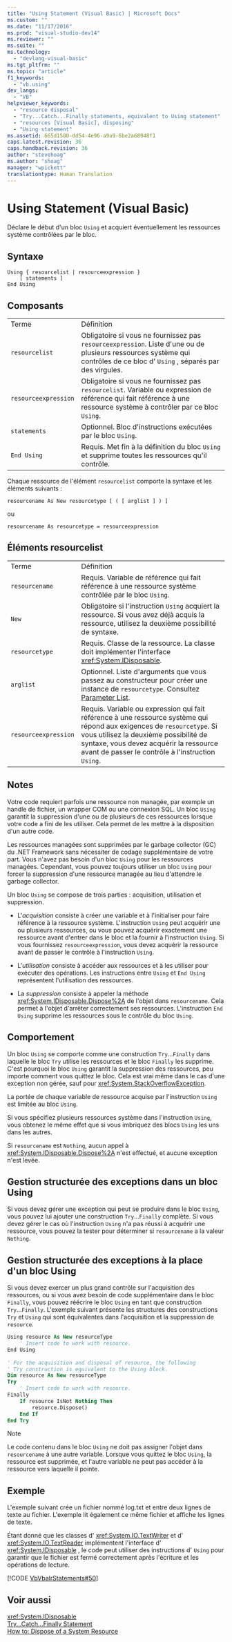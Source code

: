 ```yaml
---
title: "Using Statement (Visual Basic) | Microsoft Docs"
ms.custom: ""
ms.date: "11/17/2016"
ms.prod: "visual-studio-dev14"
ms.reviewer: ""
ms.suite: ""
ms.technology: 
  - "devlang-visual-basic"
ms.tgt_pltfrm: ""
ms.topic: "article"
f1_keywords: 
  - "vb.using"
dev_langs: 
  - "VB"
helpviewer_keywords: 
  - "resource disposal"
  - "Try...Catch...Finally statements, equivalent to Using statement"
  - "resources [Visual Basic], disposing"
  - "Using statement"
ms.assetid: 665d1580-dd54-4e96-a9a9-6be2a68948f1
caps.latest.revision: 36
caps.handback.revision: 36
author: "stevehoag"
ms.author: "shoag"
manager: "wpickett"
translationtype: Human Translation
---
```

# Using Statement (Visual Basic)
Déclare le début d'un bloc `Using` et acquiert éventuellement les ressources système contrôlées par le bloc.  
  
## Syntaxe  
  
```  
Using { resourcelist | resourceexpression }  
    [ statements ]  
End Using  
```  
  
## Composants  
  
|||  
|-|-|  
|Terme|Définition|  
|`resourcelist`|Obligatoire si vous ne fournissez pas `resourceexpression`.  Liste d'une ou de plusieurs ressources système qui contrôles de ce bloc d' `Using` , séparés par des virgules.|  
|`resourceexpression`|Obligatoire si vous ne fournissez pas `resourcelist`.  Variable ou expression de référence qui fait référence à une ressource système à contrôler par ce bloc `Using`.|  
|`statements`|Optionnel.  Bloc d'instructions exécutées par le bloc `Using`.|  
|`End Using`|Requis.  Met fin à la définition du bloc `Using` et supprime toutes les ressources qu'il contrôle.|  
  
 Chaque ressource de l'élément `resourcelist` comporte la syntaxe et les éléments suivants :  
  
 `resourcename As New resourcetype [ ( [ arglist ] ) ]`  
  
 ou  
  
 `resourcename As resourcetype = resourceexpression`  
  
## Éléments resourcelist  
  
|||  
|-|-|  
|Terme|Définition|  
|`resourcename`|Requis.  Variable de référence qui fait référence à une ressource système contrôlée par le bloc `Using`.|  
|`New`|Obligatoire si l'instruction `Using` acquiert la ressource.  Si vous avez déjà acquis la ressource, utilisez la deuxième possibilité de syntaxe.|  
|`resourcetype`|Requis.  Classe de la ressource.  La classe doit implémenter l'interface <xref:System.IDisposable>.|  
|`arglist`|Optionnel.  Liste d'arguments que vous passez au constructeur pour créer une instance de `resourcetype`.  Consultez [Parameter List](../../../visual-basic/language-reference/statements/parameter-list.md).|  
|`resourceexpression`|Requis.  Variable ou expression qui fait référence à une ressource système qui répond aux exigences de `resourcetype`.  Si vous utilisez la deuxième possibilité de syntaxe, vous devez acquérir la ressource avant de passer le contrôle à l'instruction `Using`.|  
  
## Notes  
 Votre code requiert parfois une ressource non managée, par exemple un handle de fichier, un wrapper COM ou une connexion SQL.  Un bloc `Using` garantit la suppression d'une ou de plusieurs de ces ressources lorsque votre code a fini de les utiliser.  Cela permet de les mettre à la disposition d'un autre code.  
  
 Les ressources managées sont supprimées par le garbage collector \(GC\) du .NET Framework sans nécessiter de codage supplémentaire de votre part.  Vous n'avez pas besoin d'un bloc `Using` pour les ressources managées.  Cependant, vous pouvez toujours utiliser un bloc `Using` pour forcer la suppression d'une ressource managée au lieu d'attendre le garbage collector.  
  
 Un bloc `Using` se compose de trois parties : acquisition, utilisation et suppression.  
  
-   L'*acquisition* consiste à créer une variable et à l'initialiser pour faire référence à la ressource système.  L'instruction `Using` peut acquérir une ou plusieurs ressources, ou vous pouvez acquérir exactement une ressource avant d'entrer dans le bloc et la fournir à l'instruction `Using`.  Si vous fournissez `resourceexpression`, vous devez acquérir la ressource avant de passer le contrôle à l'instruction `Using`.  
  
-   L'*utilisation* consiste à accéder aux ressources et à les utiliser pour exécuter des opérations.  Les instructions entre `Using` et `End Using` représentent l'utilisation des ressources.  
  
-   La *suppression* consiste à appeler la méthode <xref:System.IDisposable.Dispose%2A> de l'objet dans `resourcename`.  Cela permet à l'objet d'arrêter correctement ses ressources.  L'instruction `End Using` supprime les ressources sous le contrôle du bloc `Using`.  
  
## Comportement  
 Un bloc `Using` se comporte comme une construction `Try`...`Finally` dans laquelle le bloc `Try` utilise les ressources et le bloc `Finally` les supprime.  C'est pourquoi le bloc `Using` garantit la suppression des ressources, peu importe comment vous quittez le bloc.  Cela est vrai même dans le cas d'une exception non gérée, sauf pour <xref:System.StackOverflowException>.  
  
 La portée de chaque variable de ressource acquise par l'instruction `Using` est limitée au bloc `Using`.  
  
 Si vous spécifiez plusieurs ressources système dans l'instruction `Using`, vous obtenez le même effet que si vous imbriquez des blocs `Using` les uns dans les autres.  
  
 Si `resourcename` est `Nothing`, aucun appel à <xref:System.IDisposable.Dispose%2A> n'est effectué, et aucune exception n'est levée.  
  
## Gestion structurée des exceptions dans un bloc Using  
 Si vous devez gérer une exception qui peut se produire dans le bloc `Using`, vous pouvez lui ajouter une construction `Try`...`Finally` complète.  Si vous devez gérer le cas où l'instruction `Using` n'a pas réussi à acquérir une ressource, vous pouvez la tester pour déterminer si `resourcename` a la valeur `Nothing`.  
  
## Gestion structurée des exceptions à la place d'un bloc Using  
 Si vous devez exercer un plus grand contrôle sur l'acquisition des ressources, ou si vous avez besoin de code supplémentaire dans le bloc `Finally`, vous pouvez réécrire le bloc `Using` en tant que construction `Try`...`Finally`.  L'exemple suivant présente les structures des constructions `Try` et `Using` qui sont équivalentes dans l'acquisition et la suppression de `resource`.  
  
```vb  
Using resource As New resourceType   
    ' Insert code to work with resource.  
End Using  
  
' For the acquisition and disposal of resource, the following  
' Try construction is equivalent to the Using block.  
Dim resource As New resourceType  
Try   
    ' Insert code to work with resource.  
Finally   
    If resource IsNot Nothing Then  
        resource.Dispose()   
    End If  
End Try   
```  
  
> [!NOTE]
>  Le code contenu dans le bloc `Using` ne doit pas assigner l'objet dans `resourcename` à une autre variable.  Lorsque vous quittez le bloc `Using`, la ressource est supprimée, et l'autre variable ne peut pas accéder à la ressource vers laquelle il pointe.  
  
## Exemple  
 L'exemple suivant crée un fichier nommé log.txt et entre deux lignes de texte au fichier.  L'exemple lit également ce même fichier et affiche les lignes de texte.  
  
 Étant donné que les classes d' <xref:System.IO.TextWriter> et d' <xref:System.IO.TextReader> implémentent l'interface d' <xref:System.IDisposable> , le code peut utiliser des instructions d' `Using` pour garantir que le fichier est fermé correctement après l'écriture et les opérations de lecture.  
  
 [!CODE [VbVbalrStatements#50](../CodeSnippet/VS_Snippets_VBCSharp/VbVbalrStatements#50)]  
  
## Voir aussi  
 <xref:System.IDisposable>   
 [Try...Catch...Finally Statement](../../../visual-basic/language-reference/statements/try-catch-finally-statement.md)   
 [How to: Dispose of a System Resource](../../../visual-basic/programming-guide/language-features/control-flow/how-to-dispose-of-a-system-resource.md)